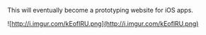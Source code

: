 This will eventually become a prototyping website for iOS apps.

![http://i.imgur.com/kEoflRU.png](http://i.imgur.com/kEoflRU.png)